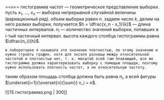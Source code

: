 ==$\aleph$== гистограмма частот — геометрическое представление выборки.
пусть $x_1,\ ...,\ x_n$ — выборка непрерывной случайной величины (вариационный ряд). объем выборки равен $n$.
задаем число $k$, делим на него размах выборки, получается $h = \dfrac{x_n - x_1}{k}$ — длина частичных интервалов. $n_i$ — количество значений выборки, попавших в $i$-тый частичный интервал.
высота каждого столбца гистограммы равна $\dfrac{n_i}{h}$.
```
в лабораторке я называла это значение плотностью, по этому значению и нужно строить график. хотя для экселя разницы между относительной частотой и плотностью нет, т. к. масштаб осей там плавающий, все же гистограмма должна характеризовать выборку с помощью площади, поэтому нужно использовать плотность частот, а не относительную частоту.
```
таким образом площадь столбца должна быть равна $n_i$, а всей фигуры $\underset{i=1}{\overset{n}{\sum}} n_i = n$.

![[15 гистограмма.png | 300]]